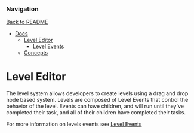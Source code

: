 ### Navigation

[Back to README](../README.md)

- [Docs](./Docs.md)
  - [Level Editor](./LevelEditor.md)
    - [Level Events](./LevelEvents.md)
  - [Concepts](./Concepts.md)

# Level Editor

The level system allows developers to create levels using a drag and drop node based system. Levels 
are composed of Level Events that control the behavior of the level. Events can have children, and 
will run until they've completed their task, and all of their children have completed their tasks.

For more information on levels events see [Level Events](./LevelEvents.md)
